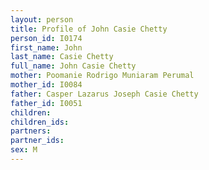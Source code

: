 ```yaml
---
layout: person
title: Profile of John Casie Chetty
person_id: I0174
first_name: John
last_name: Casie Chetty
full_name: John Casie Chetty
mother: Poomanie Rodrigo Muniaram Perumal
mother_id: I0084
father: Casper Lazarus Joseph Casie Chetty
father_id: I0051
children:
children_ids:
partners:
partner_ids:
sex: M
---
```


